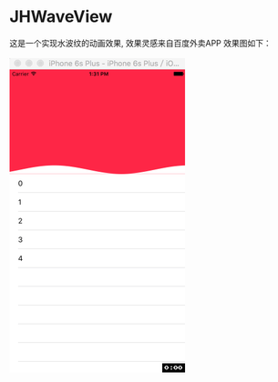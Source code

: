 # JHWaveView
这是一个实现水波纹的动画效果, 效果灵感来自百度外卖APP
效果图如下：<br>
</br>
![效果图](https://github.com/ios-cjh/JHWaveView/blob/master/waveView.gif)

